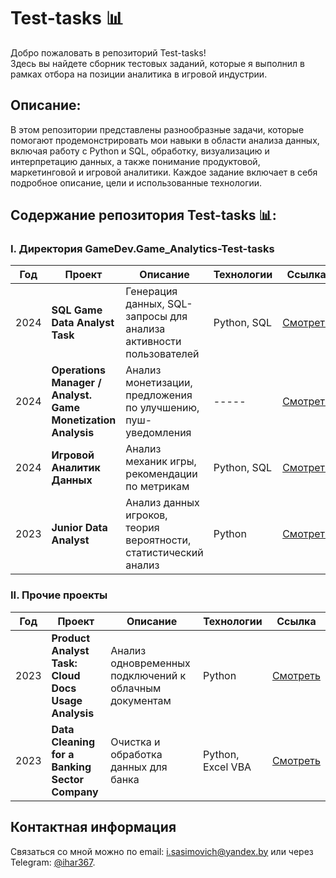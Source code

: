 # Test-tasks 📊

Добро пожаловать в репозиторий Test-tasks!  
Здесь вы найдете сборник тестовых заданий, которые я выполнил в рамках отбора на позиции аналитика в игровой индустрии.

## Описание:
В этом репозитории представлены разнообразные задачи, которые помогают продемонстрировать мои навыки в области анализа данных, включая работу с Python и SQL, обработку, визуализацию и интерпретацию данных, а также понимание продуктовой, маркетинговой и игровой аналитики. Каждое задание включает в себя подробное описание, цели и использованные технологии.


## Содержание репозитория Test-tasks 📊:

### I. Директория GameDev.Game_Analytics-Test-tasks

| Год   | Проект                                   | Описание                                                        | Технологии                        | Ссылка     |
|-------|------------------------------------------|-----------------------------------------------------------------|-----------------------------------|------------|
| 2024  | **SQL Game Data Analyst Task**           | Генерация данных, SQL-запросы для анализа активности пользователей | Python, SQL           | [Смотреть](https://github.com/i-sasimovich/Test-tasks/tree/main/GameDev.Game_Analytics-Test-tasks/2024_SQL_Game_Data_Analyst_Task) |
| 2024  | **Operations Manager / Analyst. Game Monetization Analysis**     | Анализ монетизации, предложения по улучшению, пуш-уведомления    | -----                        | [Смотреть](https://github.com/i-sasimovich/Test-tasks/tree/main/GameDev.Game_Analytics-Test-tasks/2024_Operations_Manager_Game_Monetization_Analysis) |
| 2024  | **Игровой Аналитик Данных**              | Анализ механик игры, рекомендации по метрикам              | Python, SQL          | [Смотреть](https://github.com/i-sasimovich/Test-tasks/tree/main/GameDev.Game_Analytics-Test-tasks/2024_Game_Analyst_Mobile_Game_Analysis_Project) |
| 2023  | **Junior Data Analyst**                  | Анализ данных игроков, теория вероятности, статистический анализ | Python     | [Смотреть](https://github.com/i-sasimovich/Test-tasks/tree/main/GameDev.Game_Analytics-Test-tasks/2023_Junior_Data_Analyst_Test_Task) |

### II. Прочие проекты

| Год   | Проект                                 | Описание                                             | Технологии                   | Ссылка     |
|-------|----------------------------------------|-----------------------------------------------------|------------------------------|------------|
| 2023  | **Product Analyst Task: Cloud Docs Usage Analysis**          | Анализ одновременных подключений к облачным документам | Python | [Смотреть](https://github.com/i-sasimovich/Test-tasks/tree/main/2023%20Product_analyst_task_cloud_docs_analysis) |
| 2023  | **Data Cleaning for a Banking Sector Company** | Очистка и обработка данных для банка  | Python, Excel VBA              | [Смотреть](https://github.com/i-sasimovich/Test-tasks/tree/main/2023_Data_cleaning_for_a_banking_sector_company) |


## Контактная информация
Связаться со мной можно по email: i.sasimovich@yandex.by или через Telegram: [@ihar367](http://t.me/ihar367).
